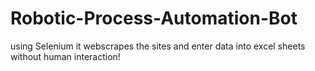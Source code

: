 # Robotic-Process-Automation-Bot
using Selenium it webscrapes the sites and enter data into excel sheets without human interaction!

